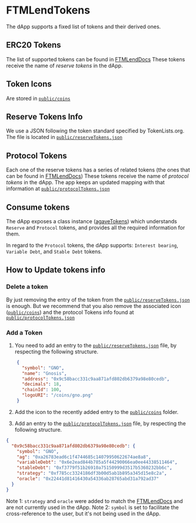 # FTMLendTokens

The dApp supports a fixed list of tokens and their derived ones.

## ERC20 Tokens
The list of supported tokens can be found in [FTMLendDocs](https://agavedev.notion.site/Tokens-b8967cb6e8ca43d5b13c7fbabe39fcf7)
These tokens receive the name of _reserve tokens_ in the dApp.

## Token Icons
Are stored in [`public/coins`](/public/coins)

## Reserve Tokens Info
We use a JSON following the token standard specified by TokenLists.org. The file is located in [`public/reserveTokens.json`](/public/reserveTokens.json)

## Protocol Tokens
Each one of the reserve tokens has a series of related tokens (the ones that can be found in [FTMLendDocs](https://agavedev.notion.site/Tokens-b8967cb6e8ca43d5b13c7fbabe39fcf7))
These tokens receive the name of _protocol tokens_ in the dApp.
The app keeps an updated mapping with that information at [`public/protocolTokens.json`](/public/protocolTokens.json)

## Consume tokens
The dApp exposes a class instance ([agaveTokens](/src/config/agaveTokens.ts)) which understands `Reserve` and `Protocol` tokens, and provides all the required information for them.

In regard to the `Protocol` tokens, the dApp supports: `Interest bearing`, `Variable Debt`, and `Stable Debt` tokens.

## How to Update tokens info
### Delete a token
By just removing the entry of the token from the [`public/reserveTokens.json`](/public/reserveTokens.json) is enough. But we recommend that you also remove the associated icon ([`public/coins`](/public/coins)) and the protocol Tokens info found at [`public/protocolTokens.json`](/public/protocolTokens.json)

### Add a Token
1. You need to add an entry to the [`public/reserveTokens.json`](/public/reserveTokens.json) file, by respecting the following structure.

```json
    {
      "symbol": "GNO",
      "name": "Gnosis",
      "address": "0x9c58bacc331c9aa871afd802db6379a98e80cedb",
      "decimals": 18,
      "chainId": 100,
      "logoURI": "/coins/gno.png"
    }
```

2. Add the icon to the recently added entry to the [`public/coins`](/public/coins) folder.

2. Add an entry to the [`public/protocolTokens.json`](/public/protocolTokens.json) file, by respecting the following structure.

```json
{
  "0x9c58bacc331c9aa871afd802db6379a98e80cedb": {
    "symbol": "GNO",
    "ag": "0xa26783ead6c1f4744685c14079950622674ae8a8",
    "variableDebt": "0x6e2ead844b785a5f44290066ea0ee44338511464",
    "stableDebt": "0xf3779f51b26910a75150999d3517b5360232bb6c",
    "strategy": "0xf785cc3324186df3b00d5ab1b895a345d15e8c2a",
    "oracle": "0x22441d81416430a54336ab28765abd31a792ad37"
  }
}
```

Note 1: `strategy` and `oracle` were added to match the [FTMLendDocs](https://agavedev.notion.site/Tokens-b8967cb6e8ca43d5b13c7fbabe39fcf7) and are not currently used in the dApp.
Note 2: `symbol` is set to facilitate the cross-reference to the user, but it's not being used in the dApp.